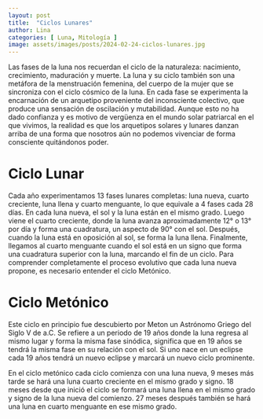 ```yaml
---
layout: post
title:  "Ciclos Lunares"
author: Lina
categories: [ Luna, Mitología ]
image: assets/images/posts/2024-02-24-ciclos-lunares.jpg
---
```


Las fases de la luna nos recuerdan el ciclo de la naturaleza: nacimiento, crecimiento, maduración y muerte. La luna y su ciclo también son una metáfora de la menstruación femenina, del cuerpo de la mujer que se sincroniza con el ciclo cósmico de la luna. En cada fase se experimenta la encarnación de un arquetipo proveniente del inconsciente colectivo, que produce una sensación de oscilación y mutabilidad. Aunque esto no ha dado confianza y es motivo de vergüenza en el mundo solar patriarcal en el que vivimos, la realidad es que los arquetipos solares y lunares danzan arriba de una forma que nosotros aún no podemos vivenciar de forma consciente quitándonos poder.

# Ciclo Lunar

Cada año experimentamos 13 fases lunares completas: luna nueva, cuarto creciente, luna llena y cuarto menguante, lo que equivale a 4 fases cada 28 días. En cada luna nueva, el sol y la luna están en el mismo grado. Luego viene el cuarto creciente, donde la luna avanza aproximadamente 12° o 13° por día y forma una cuadratura, un aspecto de 90° con el sol. Después, cuando la luna está en oposición al sol, se forma la luna llena. Finalmente, llegamos al cuarto menguante cuando el sol está en un signo que forma una cuadratura superior con la luna, marcando el fin de un ciclo. Para comprender completamente el proceso evolutivo que cada luna nueva propone, es necesario entender el ciclo Metónico.

# Ciclo Metónico 

Este ciclo en principio fue descubierto por Meton un Astrónomo Griego del Siglo V de a.C. Se refiere a un periodo de 19 años donde la luna regresa al mismo lugar y forma la misma fase sinódica, significa que en 19 años se tendrá la misma fase en su relación con el sol. Si uno nace en un eclipse cada 19 años tendrá un nuevo eclipse y marcará un nuevo ciclo prominente.

En el ciclo metónico cada ciclo comienza con una luna nueva, 9 meses más tarde se hará una luna cuarto creciente en el mismo grado y signo. 18 meses desde que inició el ciclo se formará una luna llena en el mismo grado y signo de la luna nueva del comienzo. 27 meses después también se hará una luna en cuarto menguante en ese mismo grado.



